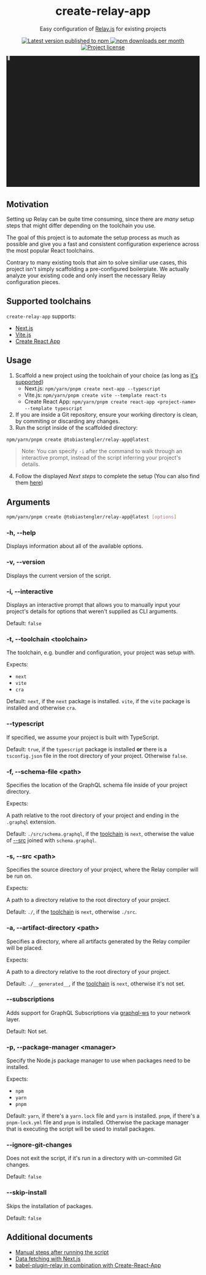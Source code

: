 <h1 align="center" style="font-size: 30px;">create-relay-app</h1>
<p align="center">Easy configuration of <a href="https://relay.dev">Relay.js</a> for existing projects</p>

<p align="center">
  <a href="https://www.npmjs.com/package/@tobiastengler/create-relay-app" alt="npm.js package link">
    <img src="https://img.shields.io/npm/v/@tobiastengler/create-relay-app?color=F50057" alt="Latest version published to npm" />
    <img src="https://img.shields.io/npm/dm/@tobiastengler/create-relay-app?color=1976D2" alt="npm downloads per month" />
    <img src="https://img.shields.io/npm/l/@tobiastengler/create-relay-app?color=00C853" alt="Project license" />
  </a>
</p>

<p align="center">
  <img src="./showcase.gif" alt="Showcase" />
</p>

## Motivation

Setting up Relay can be quite time consuming, since there are _many_ setup steps that might differ depending on the toolchain you use.

The goal of this project is to automate the setup process as much as possible and give you a fast and consistent configuration experience across the most popular React toolchains.

Contrary to many existing tools that aim to solve similiar use cases, this project isn't simply scaffolding a pre-configured boilerplate. We actually analyze your existing code and only insert the necessary Relay configuration pieces.

## Supported toolchains

`create-relay-app` supports:

- [Next.js](https://nextjs.org/)
- [Vite.js](https://vitejs.dev/)
- [Create React App](https://create-react-app.dev/)

## Usage

1. Scaffold a new project using the toolchain of your choice (as long as [it's supported](#supported-toolchains))
   - Next.js: `npm/yarn/pnpm create next-app --typescript`
   - Vite.js: `npm/yarn/pnpm create vite --template react-ts`
   - Create React App: `npm/yarn/pnpm create react-app <project-name> --template typescript`
2. If you are inside a Git repository, ensure your working directory is clean, by commiting or discarding any changes.
3. Run the script inside of the scaffolded directory:

```bash
npm/yarn/pnpm create @tobiastengler/relay-app@latest
```

> Note: You can specify `-i` after the command to walk through an interactive prompt, instead of the script inferring your project's details.

4. Follow the displayed _Next steps_ to complete the setup (You can also find them [here](./docs/steps-after-setup.md))

## Arguments

```bash
npm/yarn/pnpm create @tobiastengler/relay-app@latest [options]
```

### -h, --help

Displays information about all of the available options.

### -v, --version

Displays the current version of the script.

### -i, --interactive

Displays an interactive prompt that allows you to manually input your project's details for options that weren't supplied as CLI arguments.

Default: `false`

### -t, --toolchain &lt;toolchain&gt;

The toolchain, e.g. bundler and configuration, your project was setup with.

Expects:

- `next`
- `vite`
- `cra`

Default: `next`, if the `next` package is installed. `vite`, if the `vite` package is installed and otherwise `cra`.

### --typescript

If specified, we assume your project is built with TypeScript.

Default: `true`, if the `typescript` package is installed **or** there is a `tsconfig.json` file in the root directory of your project. Otherwise `false`.

### -f, --schema-file &lt;path&gt;

Specifies the location of the GraphQL schema file inside of your project directory.

Expects:

A path relative to the root directory of your project and ending in the `.graphql` extension.

Default: `./src/schema.graphql`, if the [toolchain](#t---toolchain-toolchain) is `next`, otherwise the value of [--src](#s---src-path) joined with `schema.graphql`.

### -s, --src &lt;path&gt;

Specifies the source directory of your project, where the Relay compiler will be run on.

Expects:

A path to a directory relative to the root directory of your project.

Default: `./`, if the [toolchain](#t---toolchain-toolchain) is `next`, otherwise `./src`.

### -a, --artifact-directory &lt;path&gt;

Specifies a directory, where all artifacts generated by the Relay compiler will be placed.

Expects:

A path to a directory relative to the root directory of your project.

Default: `./__generated__`, if the [toolchain](#t---toolchain-toolchain) is `next`, otherwise it's not set.

### --subscriptions

Adds support for GraphQL Subscriptions via [graphql-ws](https://github.com/enisdenjo/graphql-ws) to your network layer.

Default: Not set.

### -p, --package-manager &lt;manager&gt;

Specify the Node.js package manager to use when packages need to be installed.

Expects:

- `npm`
- `yarn`
- `pnpm`

Default: `yarn`, if there's a `yarn.lock` file and `yarn` is installed. `pnpm`, if there's a `pnpm-lock.yml` file and `pnpm` is installed. Otherwise the package manager that is executing the script will be used to install packages.

### --ignore-git-changes

Does not exit the script, if it's run in a directory with un-commited Git changes.

Default: `false`

### --skip-install

Skips the installation of packages.

Default: `false`

## Additional documents

- [Manual steps after running the script](./docs/steps-after-setup.md)
- [Data fetching with Next.js](./docs/next-data-fetching.md)
- [babel-plugin-relay in combination with Create-React-App](./docs/cra-babel-setup.md)
